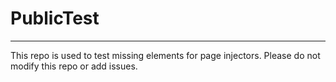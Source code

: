 # PublicTest
-----------------------
This repo is used to test missing elements for page injectors. Please do not modify this repo or add issues.
